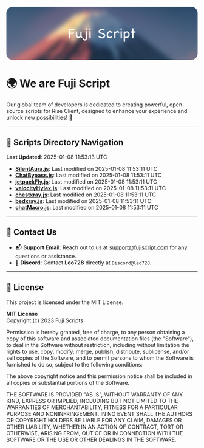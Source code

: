 ![Banner](.github/b.webp)

# 🌍 **We are Fuji Script**

Our global team of developers is dedicated to creating powerful, open-source scripts for Rise Client, designed to enhance your experience and unlock new possibilities! 🌟

---
<!-- SCRIPTS_NAVIGATION_START -->
## 📂 **Scripts Directory Navigation**

**Last Updated**: 2025-01-08 11:53:13 UTC

- **[SilentAura.js](scripts/SilentAura.js)**: Last modified on 2025-01-08 11:53:11 UTC
- **[ChatBypass.js](scripts/ChatBypass.js)**: Last modified on 2025-01-08 11:53:11 UTC
- **[jetpackFly.js](scripts/jetpackFly.js)**: Last modified on 2025-01-08 11:53:11 UTC
- **[velocityHylex.js](scripts/velocityHylex.js)**: Last modified on 2025-01-08 11:53:11 UTC
- **[chestxray.js](scripts/chestxray.js)**: Last modified on 2025-01-08 11:53:11 UTC
- **[bedxray.js](scripts/bedxray.js)**: Last modified on 2025-01-08 11:53:11 UTC
- **[chatMacro.js](scripts/chatMacro.js)**: Last modified on 2025-01-08 11:53:11 UTC

<!-- SCRIPTS_NAVIGATION_END -->

---

## 💬 **Contact Us**  
- 📬 **Support Email**: Reach out to us at [support@fujiscript.com](mailto:support@fujiscript.com) for any questions or assistance.  
- 💬 **Discord**: Contact **Leo728** directly at `Discord@leo728`.

---

## 📜 **License**

This project is licensed under the MIT License.  

**MIT License**  
Copyright (c) 2023 Fuji Scripts  

Permission is hereby granted, free of charge, to any person obtaining a copy of this software and associated documentation files (the "Software"), to deal in the Software without restriction, including without limitation the rights to use, copy, modify, merge, publish, distribute, sublicense, and/or sell copies of the Software, and to permit persons to whom the Software is furnished to do so, subject to the following conditions:  

The above copyright notice and this permission notice shall be included in all copies or substantial portions of the Software.  

THE SOFTWARE IS PROVIDED "AS IS", WITHOUT WARRANTY OF ANY KIND, EXPRESS OR IMPLIED, INCLUDING BUT NOT LIMITED TO THE WARRANTIES OF MERCHANTABILITY, FITNESS FOR A PARTICULAR PURPOSE AND NONINFRINGEMENT. IN NO EVENT SHALL THE AUTHORS OR COPYRIGHT HOLDERS BE LIABLE FOR ANY CLAIM, DAMAGES OR OTHER LIABILITY, WHETHER IN AN ACTION OF CONTRACT, TORT OR OTHERWISE, ARISING FROM, OUT OF OR IN CONNECTION WITH THE SOFTWARE OR THE USE OR OTHER DEALINGS IN THE SOFTWARE.  
